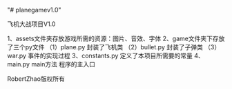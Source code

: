 ﻿"# planegamev1.0"

飞机大战项目V1.0

1、assets文件夹存放游戏所需的资源：图片、音效、字体
2、game文件夹下存放了三个py文件
（1）plane.py   封装了飞机类
（2）bullet.py   封装了子弹类
（3）war.py   事件的实现过程
3、constants.py 定义了本项目所需要的常量
4、main.py main方法 程序的主入口

RobertZhao版权所有